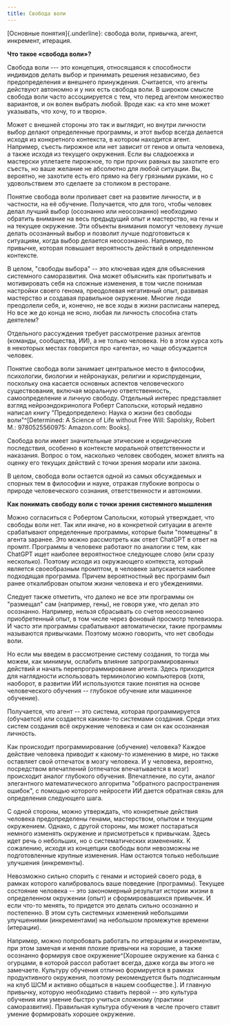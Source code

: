 ```yaml
---
title: Свобода воли
---
```


[Основные понятия]{.underline}: свобода воли, привычка, агент,
инкремент, итерация.

**Что такое «свобода воли»?**

Свобода воли --- это концепция, относящаяся к способности индивидов
делать выбор и принимать решения независимо, без предопределения и
внешнего принуждения. Считается, что агенты действуют автономно и у них
есть свобода воли. В широком смысле свобода воли часто ассоциируется с
тем, что перед агентом множество вариантов, и он волен выбрать любой.
Вроде как: «а кто мне может указывать, что хочу, то и творю».

Может с внешней стороны это так и выглядит, но внутри личности выбор
делают определенные программы, и этот выбор всегда делается исходя из
конкретного контекста, в котором находится агент. Например, съесть
пирожное или нет зависит от генов и опыта человека, а также исходя из
текущего окружения. Если вы сладкоежка и мастерски уплетаете пирожное,
то при прочих равных вы захотите его съесть, но ваше желание не
абсолютно для любой ситуации. Вы, вероятно, не захотите есть его прямо
на бегу грязными руками, но с удовольствием это сделаете за столиком в
ресторане.

Понятие свобода воли проливает свет на развитие личности, и в частности,
на её обучение. Получается, что для того, чтобы человек делал лучший
выбор (осознанно или неосознанно) необходимо обратить внимание на весь
предыдущий опыт и мастерство, на гены и на текущее окружение. Эти
объекты внимания помогут человеку лучше делать осознанный выбор и
позволит лучше подготовиться к ситуациям, когда выбор делается
неосознанно. Например, по привычке, которая повышает вероятность
действий в определенном контексте.

В целом, "свободы выбора" -- это ключевая идея для объяснения системного
саморазвития. Она может объяснить как пропитывать и мотивировать себя на
сложные изменения, в том числе понимая настройки своего генома,
преодолевая негативный опыт, развивая мастерство и создавая правильное
окружение. Многие люди преодолели себя, и, конечно, не все ходы в жизни
расписаны наперед. Но все же до конца не ясно, любая ли личность
способна стать деятелем?

Отдельного рассуждения требует рассмотрение разных агентов (команды,
сообщества, ИИ), а не только человека. Но в этом курса хоть в некоторых
местах говорится про «агента», но чаще обсуждается человек.

Понятие свобода воли занимает центральное место в философии, психологии,
биологии и нейронауках, религии и юриспруденции, поскольку она касается
основных аспектов человеческого существования, включая моральную
ответственность, самоопределение и личную свободу. Отдельный интерес
представляет взгляд нейроэндокринолога Роберт Сапольски, который недавно
написал книгу "Предопределено: Наука о жизни без свободы
воли"^[Determined: A Science of Life without Free Will:
Sapolsky, Robert M.: 9780525560975: Amazon.com: Books].

Свобода воли имеет значительные этические и юридические последствия,
особенно в контексте моральной ответственности и наказания. Вопрос о
том, насколько человек свободен, может влиять на оценку его текущих
действий с точки зрения морали или закона.

В целом, свобода воли остается одной из самых обсуждаемых и спорных тем
в философии и науке, отражая глубокие вопросы о природе человеческого
сознания, ответственности и автономии.

**Как понимать свободу воли с точки зрения системного мышления**

Можно согласиться с Робертом Сапольски, который утверждает, что свободы
воли нет. Так или иначе, но в конкретной ситуации в агенте срабатывают
определенные программы, которые были "помещены" в агента заранее. Это
можно рассмотреть как ответ ChatGPT в ответ на промпт. Программы в
человеке работают по аналогии с тем, как ChatGPT ищет наиболее
вероятностное следующее слово (или сразу несколько). Поэтому исходя из
окружающего контекста, который является своеобразным промптом, в
человеке запускается наиболее подходящая программа. Причем вероятностный
вес программ был ранее откалиброван опытом жизни человека и его
убеждениями.

Следует также отметить, что далеко не все эти программы он "размещал"
сам (например, гены), не говоря уже, что делал это осознанно. Например,
нельзя сбрасывать со счетов неосознанно приобретенный опыт, в том числе
через фоновый просмотр телевизора. И часто эти программы срабатывают
автоматически, такие программы называются привычками. Поэтому можно
говорить, что нет свободы воли.

Но если мы введем в рассмотрение систему создания, то тогда мы можем,
как минимум, ослабить влияние запрограммированных действий и начать
перепрограммирование агента. Здесь приходится для наглядности
использовать терминологию компьютеров (хотя, наоборот, в развитии ИИ
используются такие понятия на основе человеческого обучения \-- глубокое
обучение или машинное обучение).

Получается, что агент -- это система, которая программируется
(обучается) или создается какими-то системами создания. Среди этих
систем создания всё окружение человека и сам он как осознанная личность.

Как происходит программирование (обучение) человека? Каждое действие
человека приводит к какому-то изменению в мире, но также оставляет свой
отпечаток в мозгу человека. И у человека, вероятно, посредством
впечатлений (отпечаток впечатывается в мозг) происходит аналог глубокого
обучения. Впечатление, по сути, аналог элегантного математического
алгоритма "обратного распространения ошибок", с помощью которого
нейросети ИИ дается обратная связь для определения следующего шага.

С одной стороны, можно утверждать, что конкретные действия человека
предопределены генами, мастерством, опытом и текущим окружением. Однако,
с другой стороны, мы может постараться немного изменять окружение и
присмотреться к привычкам. Здесь идет речь о небольших, но о
систематических изменениях. К сожалению, исходя из концепции свободы
воли невозможны не подготовленные крупные изменения. Нам остаются только
небольшие улучшения (инкременты).

Невозможно сильно спорить с генами и историей своего рода, в рамках
которого калибровалось ваше поведение (программы). Текущее состояние
человека -- это закономерный результат истории жизни в определенном
окружении (опыт) и сформировавшихся привычек. И если что-то менять, то
придется это делать сильно осознанно и постепенно. В этом суть системных
изменений небольшими улучшениями (инкрементами) на небольшом промежутке
времени (итерации).

Например, можно попробовать работать по итерациям и инкрементам, при
этом замечая и меняя плохие привычки на хорошие, а также осознанно
формируя свое окружение^[Хорошее окружение ка банка с
огурцами, в которой рассол работает всегда, даже когда вы этого не
замечаете. Культуру обучения отлично формируется в рамках продуктивного
окружения, поэтому рекомендуется быть подписанным на клуб ШСМ и активно
общаться в нашем сообществе.]. И главную привычку,
которую необходимо ставить первой -- это культура обучения или умение
быстро учиться сложному (практики саморазвития). Правильная культура
обучения в числе прочего ставит умение формировать хорошее окружение.
